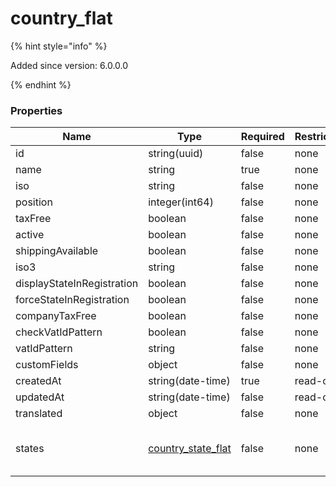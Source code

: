 
# country_flat

{% hint style="info" %}

Added since version: 6.0.0.0

{% endhint %}

### Properties

|Name|Type|Required|Restrictions|Description|
|---|---|---|---|---|
|id|string(uuid)|false|none|none|
|name|string|true|none|none|
|iso|string|false|none|none|
|position|integer(int64)|false|none|none|
|taxFree|boolean|false|none|none|
|active|boolean|false|none|none|
|shippingAvailable|boolean|false|none|none|
|iso3|string|false|none|none|
|displayStateInRegistration|boolean|false|none|none|
|forceStateInRegistration|boolean|false|none|none|
|companyTaxFree|boolean|false|none|none|
|checkVatIdPattern|boolean|false|none|none|
|vatIdPattern|string|false|none|none|
|customFields|object|false|none|none|
|createdAt|string(date-time)|true|read-only|none|
|updatedAt|string(date-time)|false|read-only|none|
|translated|object|false|none|none|
|states|[country_state_flat](/schema/country_state_flat.md)|false|none|Added since version: 6.0.0.0|
